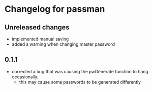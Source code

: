 # Changelog for passman

## Unreleased changes

- implemented manual saving
- added a warning when changing master password

## 0.1.1

- corrected a bug that was causing the pwGenerate function to hang occasionally.
  - this may cause some passwords to be generated differently

